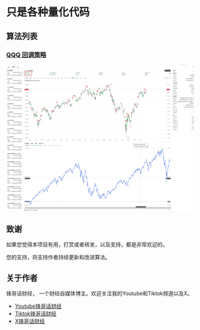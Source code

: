 # 只是各种量化代码

## 算法列表

### [QQQ 回调策略](./qqq_v1/)
![](./qqq_v1/qqq_v1_demo.png)


## 致谢

如果您觉得本项目有用，打赏或者转发，以及支持，都是非常欢迎的。

您的支持，将支持作者持续更新和改进算法。


## 关于作者

锋哥话财经， 一个财经自媒体博主。欢迎关注我的Youtube和Tiktok频道以及X。

* [Youtube锋哥话财经](https://www.youtube.com/@windlifes)
* [Tiktok锋哥话财经](https://www.tiktok.com/@windlifes)
* [X锋哥话财经](https://x.com/windlifes)
